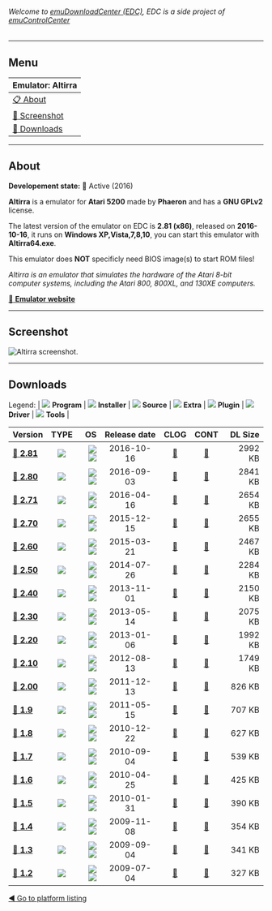 ###### Welcome to [emuDownloadCenter (EDC)](https://github.com/PhoenixInteractiveNL/emuDownloadCenter/wiki/), EDC is a side project of [emuControlCenter](https://github.com/PhoenixInteractiveNL/emuControlCenter/wiki/)
***
## Menu
| **Emulator: Altirra** |
|:---------|
| [:clipboard: About](#about) |
| [:sunrise: Screenshot](#screenshot) |
| [:floppy_disk: Downloads](#downloads) |
***
## About
**Developement state:** :large_blue_circle: Active (2016)

**Altirra** is a emulator for **Atari 5200** made by **Phaeron** and has a **GNU GPLv2** license.

The latest version of the emulator on EDC is **2.81 (x86)**, released on **2016-10-16**, it runs on **Windows XP,Vista,7,8,10**, you can start this emulator with **Altirra64.exe**.

This emulator does **NOT** specificly need BIOS image(s) to start ROM files!

_Altirra is an emulator that simulates the hardware of the Atari 8-bit computer systems, including the Atari 800, 800XL, and 130XE computers._

[:link: **Emulator website**](http://www.virtualdub.org/altirra.html)
***
## Screenshot
![](https://raw.githubusercontent.com/PhoenixInteractiveNL/emuDownloadCenter/master/hooks/altirra/emulator_screen_01.jpg "Altirra screenshot.")
***
## Downloads
Legend:
| ![](https://raw.githubusercontent.com/wiki/PhoenixInteractiveNL/emuDownloadCenter/images_misc/icon_program_24.png) **Program** | 
![](https://raw.githubusercontent.com/wiki/PhoenixInteractiveNL/emuDownloadCenter/images_misc/icon_installer_24.png) **Installer** | 
![](https://raw.githubusercontent.com/wiki/PhoenixInteractiveNL/emuDownloadCenter/images_misc/icon_source_code_24.png) **Source** | 
![](https://raw.githubusercontent.com/wiki/PhoenixInteractiveNL/emuDownloadCenter/images_misc/icon_extra_24.png) **Extra** | 
![](https://raw.githubusercontent.com/wiki/PhoenixInteractiveNL/emuDownloadCenter/images_misc/icon_plugin_24.png) **Plugin** | 
![](https://raw.githubusercontent.com/wiki/PhoenixInteractiveNL/emuDownloadCenter/images_misc/icon_driver_24.png) **Driver** | 
![](https://raw.githubusercontent.com/wiki/PhoenixInteractiveNL/emuDownloadCenter/images_misc/icon_tool_24.png) **Tools** | 
 
| Version | TYPE | OS | Release date | CLOG | CONT | DL Size |
|:--------|:----:|---:|:------------:|:----:|:----:|--------:|
| [:floppy_disk: **2.81**](https://github.com/PhoenixInteractiveNL/edc-repo0001/raw/master/altirra/2.81.7z) | ![](https://raw.githubusercontent.com/wiki/PhoenixInteractiveNL/emuDownloadCenter/images_misc/icon_program_24.png) | ![](https://raw.githubusercontent.com/wiki/PhoenixInteractiveNL/emuDownloadCenter/images_misc/logo_windows_24.png)![](https://raw.githubusercontent.com/wiki/PhoenixInteractiveNL/emuDownloadCenter/images_misc/icon_32-bit_24.png) | 2016-10-16 | [:page_facing_up:](https://github.com/PhoenixInteractiveNL/edc-repo0001/blob/master/altirra/2.81_changelog.txt) | [:mag_right:](https://github.com/PhoenixInteractiveNL/edc-repo0001/blob/master/altirra/2.81_contents.txt) | 2992 KB |
| [:floppy_disk: **2.80**](https://github.com/PhoenixInteractiveNL/edc-repo0001/raw/master/altirra/2.80.7z) | ![](https://raw.githubusercontent.com/wiki/PhoenixInteractiveNL/emuDownloadCenter/images_misc/icon_program_24.png) | ![](https://raw.githubusercontent.com/wiki/PhoenixInteractiveNL/emuDownloadCenter/images_misc/logo_windows_24.png)![](https://raw.githubusercontent.com/wiki/PhoenixInteractiveNL/emuDownloadCenter/images_misc/icon_32-bit_24.png) | 2016-09-03 | [:page_facing_up:](https://github.com/PhoenixInteractiveNL/edc-repo0001/blob/master/altirra/2.80_changelog.txt) | [:mag_right:](https://github.com/PhoenixInteractiveNL/edc-repo0001/blob/master/altirra/2.80_contents.txt) | 2841 KB |
| [:floppy_disk: **2.71**](https://github.com/PhoenixInteractiveNL/edc-repo0001/raw/master/altirra/2.71.7z) | ![](https://raw.githubusercontent.com/wiki/PhoenixInteractiveNL/emuDownloadCenter/images_misc/icon_program_24.png) | ![](https://raw.githubusercontent.com/wiki/PhoenixInteractiveNL/emuDownloadCenter/images_misc/logo_windows_24.png)![](https://raw.githubusercontent.com/wiki/PhoenixInteractiveNL/emuDownloadCenter/images_misc/icon_32-bit_24.png) | 2016-04-16 | [:page_facing_up:](https://github.com/PhoenixInteractiveNL/edc-repo0001/blob/master/altirra/2.71_changelog.txt) | [:mag_right:](https://github.com/PhoenixInteractiveNL/edc-repo0001/blob/master/altirra/2.71_contents.txt) | 2654 KB |
| [:floppy_disk: **2.70**](https://github.com/PhoenixInteractiveNL/edc-repo0001/raw/master/altirra/2.70.7z) | ![](https://raw.githubusercontent.com/wiki/PhoenixInteractiveNL/emuDownloadCenter/images_misc/icon_program_24.png) | ![](https://raw.githubusercontent.com/wiki/PhoenixInteractiveNL/emuDownloadCenter/images_misc/logo_windows_24.png)![](https://raw.githubusercontent.com/wiki/PhoenixInteractiveNL/emuDownloadCenter/images_misc/icon_32-bit_24.png) | 2015-12-15 | [:page_facing_up:](https://github.com/PhoenixInteractiveNL/edc-repo0001/blob/master/altirra/2.70_changelog.txt) | [:mag_right:](https://github.com/PhoenixInteractiveNL/edc-repo0001/blob/master/altirra/2.70_contents.txt) | 2655 KB |
| [:floppy_disk: **2.60**](https://github.com/PhoenixInteractiveNL/edc-repo0001/raw/master/altirra/2.60.7z) | ![](https://raw.githubusercontent.com/wiki/PhoenixInteractiveNL/emuDownloadCenter/images_misc/icon_program_24.png) | ![](https://raw.githubusercontent.com/wiki/PhoenixInteractiveNL/emuDownloadCenter/images_misc/logo_windows_24.png)![](https://raw.githubusercontent.com/wiki/PhoenixInteractiveNL/emuDownloadCenter/images_misc/icon_32-bit_24.png) | 2015-03-21 | [:page_facing_up:](https://github.com/PhoenixInteractiveNL/edc-repo0001/blob/master/altirra/2.60_changelog.txt) | [:mag_right:](https://github.com/PhoenixInteractiveNL/edc-repo0001/blob/master/altirra/2.60_contents.txt) | 2467 KB |
| [:floppy_disk: **2.50**](https://github.com/PhoenixInteractiveNL/edc-repo0001/raw/master/altirra/2.50.7z) | ![](https://raw.githubusercontent.com/wiki/PhoenixInteractiveNL/emuDownloadCenter/images_misc/icon_program_24.png) | ![](https://raw.githubusercontent.com/wiki/PhoenixInteractiveNL/emuDownloadCenter/images_misc/logo_windows_24.png)![](https://raw.githubusercontent.com/wiki/PhoenixInteractiveNL/emuDownloadCenter/images_misc/icon_32-bit_24.png) | 2014-07-26 | [:page_facing_up:](https://github.com/PhoenixInteractiveNL/edc-repo0001/blob/master/altirra/2.50_changelog.txt) | [:mag_right:](https://github.com/PhoenixInteractiveNL/edc-repo0001/blob/master/altirra/2.50_contents.txt) | 2284 KB |
| [:floppy_disk: **2.40**](https://github.com/PhoenixInteractiveNL/edc-repo0001/raw/master/altirra/2.40.7z) | ![](https://raw.githubusercontent.com/wiki/PhoenixInteractiveNL/emuDownloadCenter/images_misc/icon_program_24.png) | ![](https://raw.githubusercontent.com/wiki/PhoenixInteractiveNL/emuDownloadCenter/images_misc/logo_windows_24.png)![](https://raw.githubusercontent.com/wiki/PhoenixInteractiveNL/emuDownloadCenter/images_misc/icon_32-bit_24.png) | 2013-11-01 | [:page_facing_up:](https://github.com/PhoenixInteractiveNL/edc-repo0001/blob/master/altirra/2.40_changelog.txt) | [:mag_right:](https://github.com/PhoenixInteractiveNL/edc-repo0001/blob/master/altirra/2.40_contents.txt) | 2150 KB |
| [:floppy_disk: **2.30**](https://github.com/PhoenixInteractiveNL/edc-repo0001/raw/master/altirra/2.30.7z) | ![](https://raw.githubusercontent.com/wiki/PhoenixInteractiveNL/emuDownloadCenter/images_misc/icon_program_24.png) | ![](https://raw.githubusercontent.com/wiki/PhoenixInteractiveNL/emuDownloadCenter/images_misc/logo_windows_24.png)![](https://raw.githubusercontent.com/wiki/PhoenixInteractiveNL/emuDownloadCenter/images_misc/icon_32-bit_24.png) | 2013-05-14 | [:page_facing_up:](https://github.com/PhoenixInteractiveNL/edc-repo0001/blob/master/altirra/2.30_changelog.txt) | [:mag_right:](https://github.com/PhoenixInteractiveNL/edc-repo0001/blob/master/altirra/2.30_contents.txt) | 2075 KB |
| [:floppy_disk: **2.20**](https://github.com/PhoenixInteractiveNL/edc-repo0001/raw/master/altirra/2.20.7z) | ![](https://raw.githubusercontent.com/wiki/PhoenixInteractiveNL/emuDownloadCenter/images_misc/icon_program_24.png) | ![](https://raw.githubusercontent.com/wiki/PhoenixInteractiveNL/emuDownloadCenter/images_misc/logo_windows_24.png)![](https://raw.githubusercontent.com/wiki/PhoenixInteractiveNL/emuDownloadCenter/images_misc/icon_32-bit_24.png) | 2013-01-06 | [:page_facing_up:](https://github.com/PhoenixInteractiveNL/edc-repo0001/blob/master/altirra/2.20_changelog.txt) | [:mag_right:](https://github.com/PhoenixInteractiveNL/edc-repo0001/blob/master/altirra/2.20_contents.txt) | 1992 KB |
| [:floppy_disk: **2.10**](https://github.com/PhoenixInteractiveNL/edc-repo0001/raw/master/altirra/2.10.7z) | ![](https://raw.githubusercontent.com/wiki/PhoenixInteractiveNL/emuDownloadCenter/images_misc/icon_program_24.png) | ![](https://raw.githubusercontent.com/wiki/PhoenixInteractiveNL/emuDownloadCenter/images_misc/logo_windows_24.png)![](https://raw.githubusercontent.com/wiki/PhoenixInteractiveNL/emuDownloadCenter/images_misc/icon_32-bit_24.png) | 2012-08-13 | [:page_facing_up:](https://github.com/PhoenixInteractiveNL/edc-repo0001/blob/master/altirra/2.10_changelog.txt) | [:mag_right:](https://github.com/PhoenixInteractiveNL/edc-repo0001/blob/master/altirra/2.10_contents.txt) | 1749 KB |
| [:floppy_disk: **2.00**](https://github.com/PhoenixInteractiveNL/edc-repo0001/raw/master/altirra/2.00.7z) | ![](https://raw.githubusercontent.com/wiki/PhoenixInteractiveNL/emuDownloadCenter/images_misc/icon_program_24.png) | ![](https://raw.githubusercontent.com/wiki/PhoenixInteractiveNL/emuDownloadCenter/images_misc/logo_windows_24.png)![](https://raw.githubusercontent.com/wiki/PhoenixInteractiveNL/emuDownloadCenter/images_misc/icon_32-bit_24.png) | 2011-12-13 | [:page_facing_up:](https://github.com/PhoenixInteractiveNL/edc-repo0001/blob/master/altirra/2.00_changelog.txt) | [:mag_right:](https://github.com/PhoenixInteractiveNL/edc-repo0001/blob/master/altirra/2.00_contents.txt) | 826 KB |
| [:floppy_disk: **1.9**](https://github.com/PhoenixInteractiveNL/edc-repo0001/raw/master/altirra/1.9.7z) | ![](https://raw.githubusercontent.com/wiki/PhoenixInteractiveNL/emuDownloadCenter/images_misc/icon_program_24.png) | ![](https://raw.githubusercontent.com/wiki/PhoenixInteractiveNL/emuDownloadCenter/images_misc/logo_windows_24.png)![](https://raw.githubusercontent.com/wiki/PhoenixInteractiveNL/emuDownloadCenter/images_misc/icon_32-bit_24.png) | 2011-05-15 | [:page_facing_up:](https://github.com/PhoenixInteractiveNL/edc-repo0001/blob/master/altirra/1.9_changelog.txt) | [:mag_right:](https://github.com/PhoenixInteractiveNL/edc-repo0001/blob/master/altirra/1.9_contents.txt) | 707 KB |
| [:floppy_disk: **1.8**](https://github.com/PhoenixInteractiveNL/edc-repo0001/raw/master/altirra/1.8.7z) | ![](https://raw.githubusercontent.com/wiki/PhoenixInteractiveNL/emuDownloadCenter/images_misc/icon_program_24.png) | ![](https://raw.githubusercontent.com/wiki/PhoenixInteractiveNL/emuDownloadCenter/images_misc/logo_windows_24.png)![](https://raw.githubusercontent.com/wiki/PhoenixInteractiveNL/emuDownloadCenter/images_misc/icon_32-bit_24.png) | 2010-12-22 | [:page_facing_up:](https://github.com/PhoenixInteractiveNL/edc-repo0001/blob/master/altirra/1.8_changelog.txt) | [:mag_right:](https://github.com/PhoenixInteractiveNL/edc-repo0001/blob/master/altirra/1.8_contents.txt) | 627 KB |
| [:floppy_disk: **1.7**](https://github.com/PhoenixInteractiveNL/edc-repo0001/raw/master/altirra/1.7.7z) | ![](https://raw.githubusercontent.com/wiki/PhoenixInteractiveNL/emuDownloadCenter/images_misc/icon_program_24.png) | ![](https://raw.githubusercontent.com/wiki/PhoenixInteractiveNL/emuDownloadCenter/images_misc/logo_windows_24.png)![](https://raw.githubusercontent.com/wiki/PhoenixInteractiveNL/emuDownloadCenter/images_misc/icon_32-bit_24.png) | 2010-09-04 | [:page_facing_up:](https://github.com/PhoenixInteractiveNL/edc-repo0001/blob/master/altirra/1.7_changelog.txt) | [:mag_right:](https://github.com/PhoenixInteractiveNL/edc-repo0001/blob/master/altirra/1.7_contents.txt) | 539 KB |
| [:floppy_disk: **1.6**](https://github.com/PhoenixInteractiveNL/edc-repo0001/raw/master/altirra/1.6.7z) | ![](https://raw.githubusercontent.com/wiki/PhoenixInteractiveNL/emuDownloadCenter/images_misc/icon_program_24.png) | ![](https://raw.githubusercontent.com/wiki/PhoenixInteractiveNL/emuDownloadCenter/images_misc/logo_windows_24.png)![](https://raw.githubusercontent.com/wiki/PhoenixInteractiveNL/emuDownloadCenter/images_misc/icon_32-bit_24.png) | 2010-04-25 | [:page_facing_up:](https://github.com/PhoenixInteractiveNL/edc-repo0001/blob/master/altirra/1.6_changelog.txt) | [:mag_right:](https://github.com/PhoenixInteractiveNL/edc-repo0001/blob/master/altirra/1.6_contents.txt) | 425 KB |
| [:floppy_disk: **1.5**](https://github.com/PhoenixInteractiveNL/edc-repo0001/raw/master/altirra/1.5.7z) | ![](https://raw.githubusercontent.com/wiki/PhoenixInteractiveNL/emuDownloadCenter/images_misc/icon_program_24.png) | ![](https://raw.githubusercontent.com/wiki/PhoenixInteractiveNL/emuDownloadCenter/images_misc/logo_windows_24.png)![](https://raw.githubusercontent.com/wiki/PhoenixInteractiveNL/emuDownloadCenter/images_misc/icon_32-bit_24.png) | 2010-01-31 | [:page_facing_up:](https://github.com/PhoenixInteractiveNL/edc-repo0001/blob/master/altirra/1.5_changelog.txt) | [:mag_right:](https://github.com/PhoenixInteractiveNL/edc-repo0001/blob/master/altirra/1.5_contents.txt) | 390 KB |
| [:floppy_disk: **1.4**](https://github.com/PhoenixInteractiveNL/edc-repo0001/raw/master/altirra/1.4.7z) | ![](https://raw.githubusercontent.com/wiki/PhoenixInteractiveNL/emuDownloadCenter/images_misc/icon_program_24.png) | ![](https://raw.githubusercontent.com/wiki/PhoenixInteractiveNL/emuDownloadCenter/images_misc/logo_windows_24.png)![](https://raw.githubusercontent.com/wiki/PhoenixInteractiveNL/emuDownloadCenter/images_misc/icon_32-bit_24.png) | 2009-11-08 | [:page_facing_up:](https://github.com/PhoenixInteractiveNL/edc-repo0001/blob/master/altirra/1.4_changelog.txt) | [:mag_right:](https://github.com/PhoenixInteractiveNL/edc-repo0001/blob/master/altirra/1.4_contents.txt) | 354 KB |
| [:floppy_disk: **1.3**](https://github.com/PhoenixInteractiveNL/edc-repo0001/raw/master/altirra/1.3.7z) | ![](https://raw.githubusercontent.com/wiki/PhoenixInteractiveNL/emuDownloadCenter/images_misc/icon_program_24.png) | ![](https://raw.githubusercontent.com/wiki/PhoenixInteractiveNL/emuDownloadCenter/images_misc/logo_windows_24.png)![](https://raw.githubusercontent.com/wiki/PhoenixInteractiveNL/emuDownloadCenter/images_misc/icon_32-bit_24.png) | 2009-09-04 | [:page_facing_up:](https://github.com/PhoenixInteractiveNL/edc-repo0001/blob/master/altirra/1.3_changelog.txt) | [:mag_right:](https://github.com/PhoenixInteractiveNL/edc-repo0001/blob/master/altirra/1.3_contents.txt) | 341 KB |
| [:floppy_disk: **1.2**](https://github.com/PhoenixInteractiveNL/edc-repo0001/raw/master/altirra/1.2.7z) | ![](https://raw.githubusercontent.com/wiki/PhoenixInteractiveNL/emuDownloadCenter/images_misc/icon_program_24.png) | ![](https://raw.githubusercontent.com/wiki/PhoenixInteractiveNL/emuDownloadCenter/images_misc/logo_windows_24.png)![](https://raw.githubusercontent.com/wiki/PhoenixInteractiveNL/emuDownloadCenter/images_misc/icon_32-bit_24.png) | 2009-07-04 | [:page_facing_up:](https://github.com/PhoenixInteractiveNL/edc-repo0001/blob/master/altirra/1.2_changelog.txt) | [:mag_right:](https://github.com/PhoenixInteractiveNL/edc-repo0001/blob/master/altirra/1.2_contents.txt) | 327 KB |

[:arrow_backward: Go to platform listing](https://github.com/PhoenixInteractiveNL/emuDownloadCenter/wiki/EDC-Platform-List)
